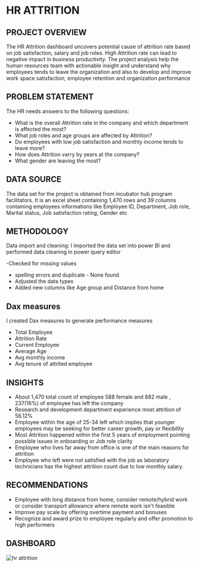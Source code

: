 # HR ATTRITION
## PROJECT OVERVIEW 
The  HR Attrition dashboard uncovers potential cause of attrition rate based on job satisfaction, salary and job roles. High Attrition rate can lead to negative impact in business productivity. The project analysis help the human resources team with actionable insight and understand why employees tends to leave the organization and also to develop and improve work space satisfaction, employee retention and organization performance 

## PROBLEM STATEMENT 
The HR needs answers to the following questions:

- What is the overall Attrition rate in the company and which department is affected the most?
- What job roles and age groups are affected by Attrition?
- Do employees with low job satisfaction and monthly income tends to leave more?
- How does Attrition varry by years at the company?
- What gender are leaving the most?   
## DATA SOURCE 

The data set for the project is obtained from incubator hub program facilitators. It is an excel sheet containing 1,470 rows and 39 columns containing employees informations like Employee ID, Department, Job role, Marital status, Job satisfaction rating, Gender etc

## METHODOLOGY 

Data import and cleaning: I imported the data set into power BI and performed data cleaning in power query editor 

-Checked for missing values 
- spelling errors and duplicate - None found 
- Adjusted the data types
- Added new columns like Age group and Distance from home 
## Dax measures

I created Dax measures to generate performance measures

- Total Employee 
- Attrition Rate
- Current Employee 
- Average Age
- Avg monthly income 
- Avg tenure of attrited employee
## INSIGHTS

- About 1,470 total count of employee 588 female and 882 male , 237(16%) of employee has left the company 
- Research and development department experience most attrition of 56.12%
- Employee within the age of 25-34 left which implies that younger employees may be seeking for better career growth, pay or flexibility 
- Most Attrition happened within the first 5 years of employment pointing possible issues in onboarding or Job role clarity 
- Employee who lives far away from office is one of the main reasons for attrition 
- Employee who left were not satisfied with the job as laboratory technicians has the highest attrition count due to low monthly salary.
## RECOMMENDATIONS 

- Employee with long distance from home, consider remote/hybrid work or consider transport allowance where remote work isn't feasible 
- Improve pay scale by offering overtime payment and bonuses
- Recognize and award prize to employee regularly and offer promotion to high performers
## DASHBOARD 
![hr attrition](https://github.com/user-attachments/assets/709a839b-f093-445f-b0de-d7a6bc7ca1ca)
